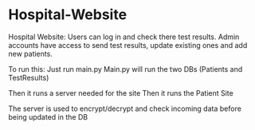 # Hospital-Website
Hospital Website: Users can log in and check there test results. Admin accounts have access to send test results, update existing ones and add new patients. 

To run this: Just run main.py 
Main.py will run the two DBs (Patients and TestResults) 

Then it runs a server needed for the site
Then it runs the Patient Site

The server is used to encrypt/decrypt and check incoming data before being updated in the DB
